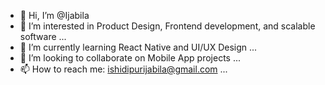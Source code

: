 - 👋 Hi, I’m @Ijabila
- 👀 I’m interested in Product Design, Frontend development, and scalable software ...
- 🌱 I’m currently learning React Native and UI/UX Design ...
- 💞️ I’m looking to collaborate on Mobile App projects ...
- 📫 How to reach me: ishidipurijabila@gmail.com ...

<!---
Ijabila/Ijabila is a ✨ special ✨ repository because its `README.md` (this file) appears on your GitHub profile.
You can click the Preview link to take a look at your changes.
--->
